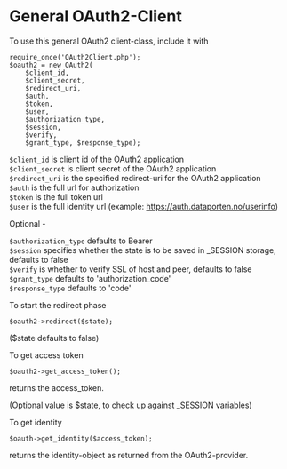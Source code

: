 # General OAuth2-Client

To use this general OAuth2 client-class, include it with
```
require_once('OAuth2Client.php'); 
$oauth2 = new OAuth2( 
	$client_id,
	$client_secret,
	$redirect_uri,
	$auth,
	$token,
	$user,
	$authorization_type,
	$session,
	$verify,
	$grant_type, $response_type);
```

```$client_id``` is client id of the OAuth2 application  
```$client_secret``` is client secret of the OAuth2 application  
```$redirect_uri``` is the specified redirect-uri for the OAuth2 application  
```$auth``` is the full url for authorization  
```$token``` is the full token url  
```$user``` is the full identity url (example: https://auth.dataporten.no/userinfo)


Optional - 

```$authorization_type``` defaults to Bearer  
```$session``` specifies whether the state is to be saved in _SESSION storage, defaults to false  
```$verify``` is whether to verify SSL of host and peer, defaults to false  
```$grant_type``` defaults to 'authorization_code'  
```$response_type``` defaults to 'code'  

To start the redirect phase

``` $oauth2->redirect($state); ```

($state defaults to false)


To get access token

``` $oauth2->get_access_token(); ```

returns the access_token.

(Optional value is $state, to check up against _SESSION variables)


To get identity

``` $oauth->get_identity($access_token); ```

returns the identity-object as returned from the OAuth2-provider.

